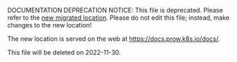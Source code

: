 DOCUMENTATION DEPRECATION NOTICE: This file is deprecated. Please refer to the
[new migrated
location](https://docs.prow.k8s.io/docs/components/core/tide/).
Please do not edit this file; instead, make changes to the new location!

The new location is served on the web at
https://docs.prow.k8s.io/docs/.

This file will be deleted on 2022-11-30.


